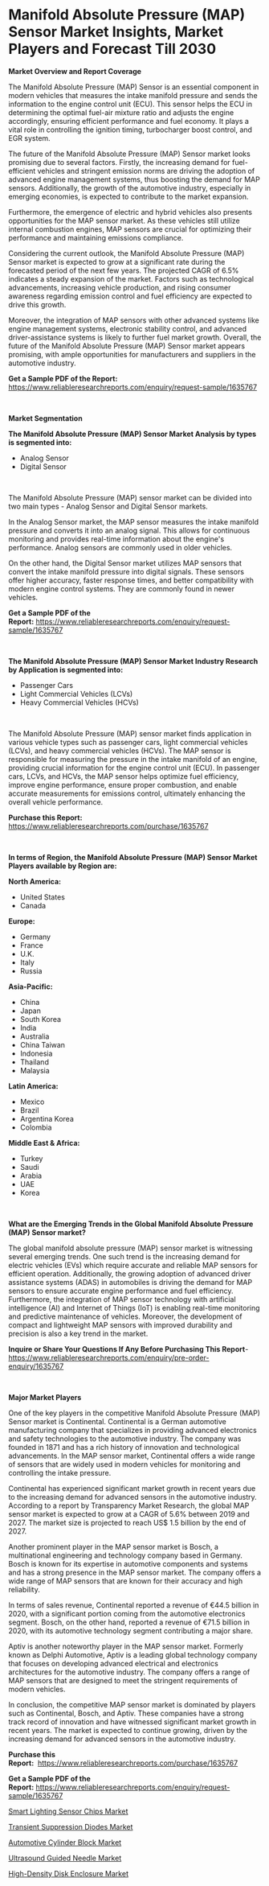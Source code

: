 <p><h1>Manifold Absolute Pressure (MAP) Sensor Market Insights, Market Players and Forecast Till 2030</h1></p><p><strong>Market Overview and Report Coverage</strong></p>
<p><p>The Manifold Absolute Pressure (MAP) Sensor is an essential component in modern vehicles that measures the intake manifold pressure and sends the information to the engine control unit (ECU). This sensor helps the ECU in determining the optimal fuel-air mixture ratio and adjusts the engine accordingly, ensuring efficient performance and fuel economy. It plays a vital role in controlling the ignition timing, turbocharger boost control, and EGR system.</p><p>The future of the Manifold Absolute Pressure (MAP) Sensor market looks promising due to several factors. Firstly, the increasing demand for fuel-efficient vehicles and stringent emission norms are driving the adoption of advanced engine management systems, thus boosting the demand for MAP sensors. Additionally, the growth of the automotive industry, especially in emerging economies, is expected to contribute to the market expansion.</p><p>Furthermore, the emergence of electric and hybrid vehicles also presents opportunities for the MAP sensor market. As these vehicles still utilize internal combustion engines, MAP sensors are crucial for optimizing their performance and maintaining emissions compliance.</p><p>Considering the current outlook, the Manifold Absolute Pressure (MAP) Sensor market is expected to grow at a significant rate during the forecasted period of the next few years. The projected CAGR of 6.5% indicates a steady expansion of the market. Factors such as technological advancements, increasing vehicle production, and rising consumer awareness regarding emission control and fuel efficiency are expected to drive this growth.</p><p>Moreover, the integration of MAP sensors with other advanced systems like engine management systems, electronic stability control, and advanced driver-assistance systems is likely to further fuel market growth. Overall, the future of the Manifold Absolute Pressure (MAP) Sensor market appears promising, with ample opportunities for manufacturers and suppliers in the automotive industry.</p></p>
<p><strong>Get a Sample PDF of the Report:</strong> <a href="https://www.reliableresearchreports.com/enquiry/request-sample/1635767">https://www.reliableresearchreports.com/enquiry/request-sample/1635767</a></p>
<p>&nbsp;</p>
<p><strong>Market Segmentation</strong></p>
<p><strong>The Manifold Absolute Pressure (MAP) Sensor Market Analysis by types is segmented into:</strong></p>
<p><ul><li>Analog Sensor</li><li>Digital Sensor</li></ul></p>
<p>&nbsp;</p>
<p><p>The Manifold Absolute Pressure (MAP) sensor market can be divided into two main types - Analog Sensor and Digital Sensor markets. </p><p>In the Analog Sensor market, the MAP sensor measures the intake manifold pressure and converts it into an analog signal. This allows for continuous monitoring and provides real-time information about the engine's performance. Analog sensors are commonly used in older vehicles.</p><p>On the other hand, the Digital Sensor market utilizes MAP sensors that convert the intake manifold pressure into digital signals. These sensors offer higher accuracy, faster response times, and better compatibility with modern engine control systems. They are commonly found in newer vehicles.</p></p>
<p><strong>Get a Sample PDF of the Report:</strong>&nbsp;<a href="https://www.reliableresearchreports.com/enquiry/request-sample/1635767">https://www.reliableresearchreports.com/enquiry/request-sample/1635767</a></p>
<p>&nbsp;</p>
<p><strong>The Manifold Absolute Pressure (MAP) Sensor Market Industry Research by Application is segmented into:</strong></p>
<p><ul><li>Passenger Cars</li><li>Light Commercial Vehicles (LCVs)</li><li>Heavy Commercial Vehicles (HCVs)</li></ul></p>
<p>&nbsp;</p>
<p><p>The Manifold Absolute Pressure (MAP) sensor market finds application in various vehicle types such as passenger cars, light commercial vehicles (LCVs), and heavy commercial vehicles (HCVs). The MAP sensor is responsible for measuring the pressure in the intake manifold of an engine, providing crucial information for the engine control unit (ECU). In passenger cars, LCVs, and HCVs, the MAP sensor helps optimize fuel efficiency, improve engine performance, ensure proper combustion, and enable accurate measurements for emissions control, ultimately enhancing the overall vehicle performance.</p></p>
<p><strong>Purchase this Report:</strong>&nbsp; <a href="https://www.reliableresearchreports.com/purchase/1635767">https://www.reliableresearchreports.com/purchase/1635767</a></p>
<p>&nbsp;</p>
<p><strong>In terms of Region, the Manifold Absolute Pressure (MAP) Sensor Market Players available by Region are:</strong></p>
<p>
    <p> <strong> North America: </strong>
        <ul>
            <li>United States</li>
            <li>Canada</li>
        </ul>
        </p> 
    <p> <strong> Europe: </strong>
        <ul>
            <li>Germany</li>
            <li>France</li>
            <li>U.K.</li>
            <li>Italy</li>
            <li>Russia</li>
        </ul>
        </p> 
    <p> <strong> Asia-Pacific: </strong>
        <ul>
            <li>China</li>
            <li>Japan</li>
            <li>South Korea</li>
            <li>India</li>
            <li>Australia</li>
            <li>China Taiwan</li>
            <li>Indonesia</li>
            <li>Thailand</li>
            <li>Malaysia</li>
        </ul>
        </p> 
    <p> <strong> Latin America: </strong>
        <ul>
            <li>Mexico</li>
            <li>Brazil</li>
            <li>Argentina Korea</li>
            <li>Colombia</li>
        </ul>
        </p> 
    <p> <strong> Middle East & Africa: </strong>
        <ul>
            <li>Turkey</li>
            <li>Saudi</li>
            <li>Arabia</li>
            <li>UAE</li>
            <li>Korea</li>
        </ul>
    </p>
    </p>
<p>&nbsp;</p>
<p><strong>What are the Emerging Trends in the Global Manifold Absolute Pressure (MAP) Sensor market?</strong></p>
<p><p>The global manifold absolute pressure (MAP) sensor market is witnessing several emerging trends. One such trend is the increasing demand for electric vehicles (EVs) which require accurate and reliable MAP sensors for efficient operation. Additionally, the growing adoption of advanced driver assistance systems (ADAS) in automobiles is driving the demand for MAP sensors to ensure accurate engine performance and fuel efficiency. Furthermore, the integration of MAP sensor technology with artificial intelligence (AI) and Internet of Things (IoT) is enabling real-time monitoring and predictive maintenance of vehicles. Moreover, the development of compact and lightweight MAP sensors with improved durability and precision is also a key trend in the market.</p></p>
<p><strong>Inquire or Share Your Questions If Any Before Purchasing This Report</strong>- <a href="https://www.reliableresearchreports.com/enquiry/pre-order-enquiry/1635767">https://www.reliableresearchreports.com/enquiry/pre-order-enquiry/1635767</a></p>
<p>&nbsp;</p>
<p><strong>Major Market Players</strong></p>
<p><p>One of the key players in the competitive Manifold Absolute Pressure (MAP) Sensor market is Continental. Continental is a German automotive manufacturing company that specializes in providing advanced electronics and safety technologies to the automotive industry. The company was founded in 1871 and has a rich history of innovation and technological advancements. In the MAP sensor market, Continental offers a wide range of sensors that are widely used in modern vehicles for monitoring and controlling the intake pressure.</p><p>Continental has experienced significant market growth in recent years due to the increasing demand for advanced sensors in the automotive industry. According to a report by Transparency Market Research, the global MAP sensor market is expected to grow at a CAGR of 5.6% between 2019 and 2027. The market size is projected to reach US$ 1.5 billion by the end of 2027.</p><p>Another prominent player in the MAP sensor market is Bosch, a multinational engineering and technology company based in Germany. Bosch is known for its expertise in automotive components and systems and has a strong presence in the MAP sensor market. The company offers a wide range of MAP sensors that are known for their accuracy and high reliability.</p><p>In terms of sales revenue, Continental reported a revenue of €44.5 billion in 2020, with a significant portion coming from the automotive electronics segment. Bosch, on the other hand, reported a revenue of €71.5 billion in 2020, with its automotive technology segment contributing a major share.</p><p>Aptiv is another noteworthy player in the MAP sensor market. Formerly known as Delphi Automotive, Aptiv is a leading global technology company that focuses on developing advanced electrical and electronics architectures for the automotive industry. The company offers a range of MAP sensors that are designed to meet the stringent requirements of modern vehicles.</p><p>In conclusion, the competitive MAP sensor market is dominated by players such as Continental, Bosch, and Aptiv. These companies have a strong track record of innovation and have witnessed significant market growth in recent years. The market is expected to continue growing, driven by the increasing demand for advanced sensors in the automotive industry.</p></p>
<p><strong>Purchase this Report:</strong>&nbsp;&nbsp;<a href="https://www.reliableresearchreports.com/purchase/1635767">https://www.reliableresearchreports.com/purchase/1635767</a></p>
<p></p>
<p><strong>Get a Sample PDF of the Report:</strong>&nbsp;<a href="https://www.reliableresearchreports.com/enquiry/request-sample/1635767">https://www.reliableresearchreports.com/enquiry/request-sample/1635767</a></p>
<p><p><a href="https://www.linkedin.com/pulse/smart-lighting-sensor-chips-market-challenges-opportunities-rphde/">Smart Lighting Sensor Chips Market</a></p><p><a href="https://medium.com/@loretashyti01/transient-suppression-diodes-market-size-growth-forecast-2023-2030-d9fa27ec0d01">Transient Suppression Diodes Market</a></p><p><a href="https://www.linkedin.com/pulse/automotive-cylinder-block-market-insights-players-forecast-t1sfc/">Automotive Cylinder Block Market</a></p><p><a href="https://medium.com/@ransomjohns101/ultrasound-guided-needle-market-size-cagr-trends-2024-2030-a51e5d5f43c4">Ultrasound Guided Needle Market</a></p><p><a href="https://www.linkedin.com/pulse/high-density-disk-enclosure-market-share-amp-new-trends-divpe/">High-Density Disk Enclosure Market</a></p></p>